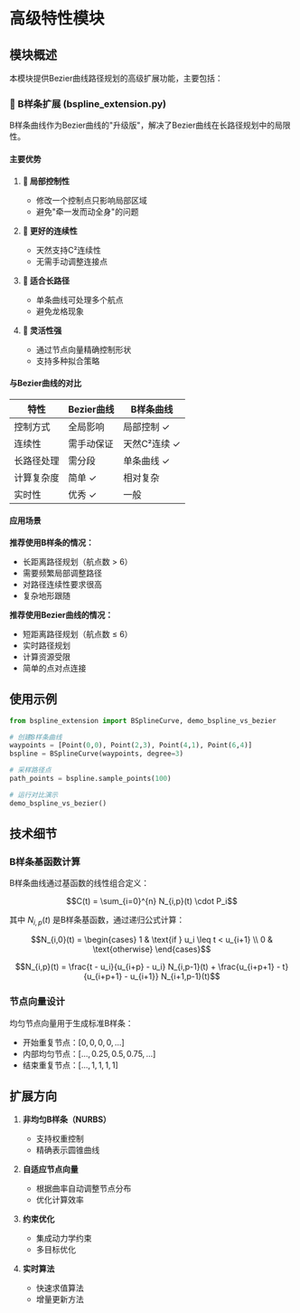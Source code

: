 # 高级特性模块

## 模块概述

本模块提供Bezier曲线路径规划的高级扩展功能，主要包括：

### 🔧 B样条扩展 (bspline_extension.py)

B样条曲线作为Bezier曲线的"升级版"，解决了Bezier曲线在长路径规划中的局限性。

#### 主要优势

1. **🎯 局部控制性**
   - 修改一个控制点只影响局部区域
   - 避免"牵一发而动全身"的问题

2. **🔗 更好的连续性**
   - 天然支持C²连续性
   - 无需手动调整连接点

3. **📏 适合长路径**
   - 单条曲线可处理多个航点
   - 避免龙格现象

4. **🔧 灵活性强**
   - 通过节点向量精确控制形状
   - 支持多种拟合策略

#### 与Bezier曲线的对比

| 特性 | Bezier曲线 | B样条曲线 |
|------|------------|-----------|
| 控制方式 | 全局影响 | 局部控制 ✓ |
| 连续性 | 需手动保证 | 天然C²连续 ✓ |
| 长路径处理 | 需分段 | 单条曲线 ✓ |
| 计算复杂度 | 简单 ✓ | 相对复杂 |
| 实时性 | 优秀 ✓ | 一般 |

#### 应用场景

**推荐使用B样条的情况：**
- 长距离路径规划（航点数 > 6）
- 需要频繁局部调整路径
- 对路径连续性要求很高
- 复杂地形跟随

**推荐使用Bezier曲线的情况：**
- 短距离路径规划（航点数 ≤ 6）
- 实时路径规划
- 计算资源受限
- 简单的点对点连接

## 使用示例

```python
from bspline_extension import BSplineCurve, demo_bspline_vs_bezier

# 创建B样条曲线
waypoints = [Point(0,0), Point(2,3), Point(4,1), Point(6,4)]
bspline = BSplineCurve(waypoints, degree=3)

# 采样路径点
path_points = bspline.sample_points(100)

# 运行对比演示
demo_bspline_vs_bezier()
```

## 技术细节

### B样条基函数计算

B样条曲线通过基函数的线性组合定义：

$$C(t) = \sum_{i=0}^{n} N_{i,p}(t) \cdot P_i$$

其中 $N_{i,p}(t)$ 是B样条基函数，通过递归公式计算：

$$N_{i,0}(t) = \begin{cases} 
1 & \text{if } u_i \leq t < u_{i+1} \\
0 & \text{otherwise}
\end{cases}$$

$$N_{i,p}(t) = \frac{t - u_i}{u_{i+p} - u_i} N_{i,p-1}(t) + \frac{u_{i+p+1} - t}{u_{i+p+1} - u_{i+1}} N_{i+1,p-1}(t)$$

### 节点向量设计

均匀节点向量用于生成标准B样条：
- 开始重复节点：$[0, 0, 0, 0, ...]$
- 内部均匀节点：$[..., 0.25, 0.5, 0.75, ...]$
- 结束重复节点：$[..., 1, 1, 1, 1]$

## 扩展方向

1. **非均匀B样条（NURBS）**
   - 支持权重控制
   - 精确表示圆锥曲线

2. **自适应节点向量**
   - 根据曲率自动调整节点分布
   - 优化计算效率

3. **约束优化**
   - 集成动力学约束
   - 多目标优化

4. **实时算法**
   - 快速求值算法
   - 增量更新方法 